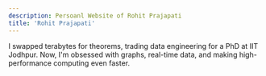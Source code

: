 ```yaml
---
description: Persoanl Website of Rohit Prajapati
title: 'Rohit Prajapati'
---
```

I swapped terabytes for theorems, trading data engineering for a PhD at IIT Jodhpur. Now, I'm obsessed with graphs, real-time data, and making high-performance computing even faster.

